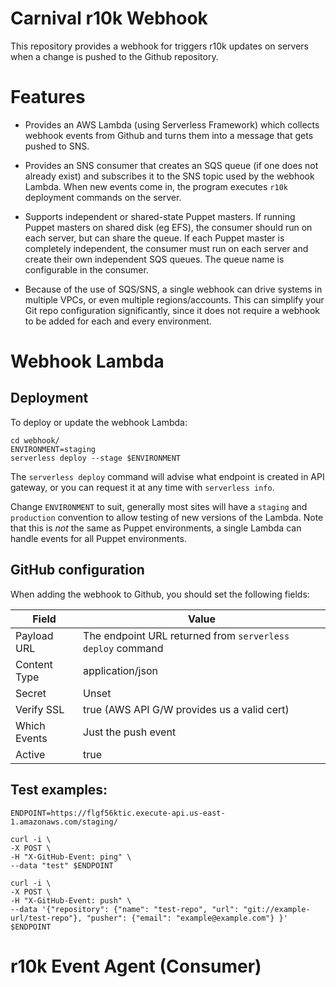# Carnival r10k Webhook

This repository provides a webhook for triggers r10k updates on servers when
a change is pushed to the Github repository.

# Features

* Provides an AWS Lambda (using Serverless Framework) which collects webhook
  events from Github and turns them into a message that gets pushed to SNS.

* Provides an SNS consumer that creates an SQS queue (if one does not already
  exist) and subscribes it to the SNS topic used by the webhook Lambda. When
  new events come in, the program executes `r10k` deployment commands on the
  server.

* Supports independent or shared-state Puppet masters. If running Puppet masters
  on shared disk (eg EFS), the consumer should run on each server, but can share
  the queue. If each Puppet master is completely independent, the consumer must
  run on each server and create their own independent SQS queues. The queue name
  is configurable in the consumer.

* Because of the use of SQS/SNS, a single webhook can drive systems in multiple
  VPCs, or even multiple regions/accounts. This can simplify your Git repo
  configuration significantly, since it does not require a webhook to be added
  for each and every environment.


# Webhook Lambda

## Deployment

To deploy or update the webhook Lambda:

    cd webhook/
    ENVIRONMENT=staging
    serverless deploy --stage $ENVIRONMENT

The `serverless deploy` command will advise what endpoint is created in API
gateway, or you can request it at any time with `serverless info`.

Change `ENVIRONMENT` to suit, generally most sites will have a `staging` and
`production` convention to allow testing of new versions of the Lambda. Note
that this is *not* the same as Puppet environments, a single Lambda can handle
events for all Puppet environments.



## GitHub configuration

When adding the webhook to Github, you should set the following fields:

| Field        | Value                                                      |
|--------------|------------------------------------------------------------|
| Payload URL  | The endpoint URL returned from `serverless deploy` command |
| Content Type | application/json                                           |
| Secret       | Unset                                                      |
| Verify SSL   | true (AWS API G/W provides us a valid cert)                |
| Which Events | Just the push event                                        |
| Active       | true                                                       |


## Test examples:

    ENDPOINT=https://flgf56ktic.execute-api.us-east-1.amazonaws.com/staging/

    curl -i \
    -X POST \
    -H "X-GitHub-Event: ping" \
    --data "test" $ENDPOINT

    curl -i \
    -X POST \
    -H "X-GitHub-Event: push" \
    --data '{"repository": {"name": "test-repo", "url": "git://example-url/test-repo"}, "pusher": {"email": "example@example.com"} }' $ENDPOINT

# r10k Event Agent (Consumer)
